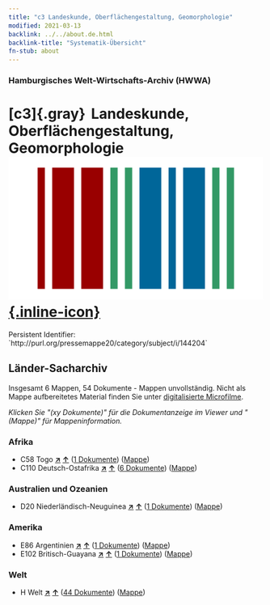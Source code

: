 ```yaml
---
title: "c3 Landeskunde, Oberflächengestaltung, Geomorphologie"
modified: 2021-03-13
backlink: ../../about.de.html
backlink-title: "Systematik-Übersicht"
fn-stub: about
---
```


### Hamburgisches Welt-Wirtschafts-Archiv (HWWA)

# [c3]{.gray}&#8201; Landeskunde, Oberflächengestaltung, Geomorphologie &#160; [![Wikidata](/images/Wikidata-logo.svg "Wikidata"){.inline-icon}](http://www.wikidata.org/entity/Q99427833)

<div class="hint">Persistent Identifier: `http://purl.org/pressemappe20/category/subject/i/144204`</div>







## Länder-Sacharchiv




Insgesamt 6 Mappen, 54 Dokumente - Mappen unvollständig.
Nicht als Mappe aufbereitetes Material finden Sie unter [digitalisierte Microfilme](/film/h1_sh.de.html).

_Klicken Sie "(xy Dokumente)" für die Dokumentanzeige im Viewer und "(Mappe)" für Mappeninformation._




### Afrika

- C58 Togo [**&nearr;**](../../../geo/i/141408/about.de.html "Togo (alle Mappen)") [**&uarr;**](../../../geo/about.de.html#C58 "Ländersystematik") (<a href="https://pm20.zbw.eu/iiifview/folder/sh/141408,144204" title="über: Togo : Landeskunde, Oberflächengestaltung, Geomorphologie" target="_blank">1 Dokumente</a>) ([Mappe](../../../../folder/sh/1414xx/141408/1442xx/144204/about.de.html))
- C110 Deutsch-Ostafrika [**&nearr;**](../../../geo/i/141471/about.de.html "Deutsch-Ostafrika (alle Mappen)") [**&uarr;**](../../../geo/about.de.html#C110 "Ländersystematik") (<a href="https://pm20.zbw.eu/iiifview/folder/sh/141471,144204" title="über: Deutsch-Ostafrika : Landeskunde, Oberflächengestaltung, Geomorphologie" target="_blank">6 Dokumente</a>) ([Mappe](../../../../folder/sh/1414xx/141471/1442xx/144204/about.de.html))

### Australien und Ozeanien

- D20 Niederländisch-Neuguinea [**&nearr;**](../../../geo/i/141619/about.de.html "Niederländisch-Neuguinea (alle Mappen)") [**&uarr;**](../../../geo/about.de.html#D20 "Ländersystematik") (<a href="https://pm20.zbw.eu/iiifview/folder/sh/141619,144204" title="über: Niederländisch-Neuguinea : Landeskunde, Oberflächengestaltung, Geomorphologie" target="_blank">1 Dokumente</a>) ([Mappe](../../../../folder/sh/1416xx/141619/1442xx/144204/about.de.html))

### Amerika

- E86 Argentinien [**&nearr;**](../../../geo/i/141692/about.de.html "Argentinien (alle Mappen)") [**&uarr;**](../../../geo/about.de.html#E86 "Ländersystematik") (<a href="https://pm20.zbw.eu/iiifview/folder/sh/141692,144204" title="über: Argentinien : Landeskunde, Oberflächengestaltung, Geomorphologie" target="_blank">1 Dokumente</a>) ([Mappe](../../../../folder/sh/1416xx/141692/1442xx/144204/about.de.html))
- E102 Britisch-Guayana [**&nearr;**](../../../geo/i/141700/about.de.html "Britisch-Guayana (alle Mappen)") [**&uarr;**](../../../geo/about.de.html#E102 "Ländersystematik") (<a href="https://pm20.zbw.eu/iiifview/folder/sh/141700,144204" title="über: Britisch-Guayana : Landeskunde, Oberflächengestaltung, Geomorphologie" target="_blank">1 Dokumente</a>) ([Mappe](../../../../folder/sh/1417xx/141700/1442xx/144204/about.de.html))

### Welt

- H Welt [**&nearr;**](../../../geo/i/141728/about.de.html "Welt (alle Mappen)") [**&uarr;**](../../../geo/about.de.html#H "Ländersystematik") (<a href="https://pm20.zbw.eu/iiifview/folder/sh/141728,144204" title="über: Welt : Landeskunde, Oberflächengestaltung, Geomorphologie" target="_blank">44 Dokumente</a>) ([Mappe](../../../../folder/sh/1417xx/141728/1442xx/144204/about.de.html))








